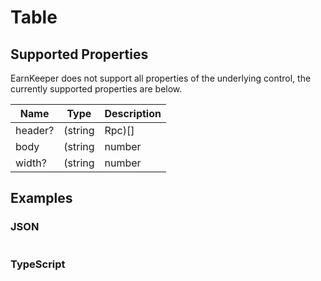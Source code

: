 # Table

## Supported Properties

EarnKeeper does not support all properties of the underlying control, the currently supported properties are below.

| Name        | Type                      | Description |
| ------------| ------------------------- | ----------- |
| header?     | (string | Rpc)[]          |             |
| body        | (string | number | Rpc)[] |             |
| width?      | (string | number | Rpc)[] |             |

## Examples

### JSON

```json
```

### TypeScript

```javascript
```
